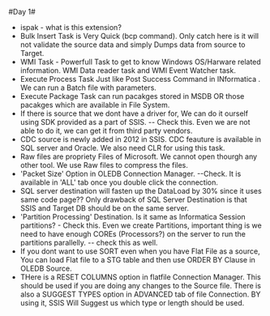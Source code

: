 #Day 1#
* ispak - what is this extension?
* Bulk Insert Task is Very Quick (bcp command). Only catch here is it will not validate the source data and simply Dumps data from source to Target. 
* WMI Task - Powerfull Task to get to know Windows OS/Harware related information. WMI Data reader task and WMI Event Watcher task. 
* Execute Process Task Just like Post Success Command in INformatica . We can run a Batch file with parameters. 
* Execute Package Task can run pacakges stored in MSDB OR those pacakges which are available in File System. 
* If there is source that we dont have a driver for, We can do it ourself using SDK provided as a part of SSIS. -- Check this. Even we are not able to do it, we can get it from third party vendors. 
* CDC source is newly added in 2012 in SSIS. CDC feauture is available in SQL server and Oracle. We also need CLR for using this task.
*   Raw files are propriety Files of Microsoft. We cannot open thourgh any other tool. We use Raw files to compress the files. 
*   'Packet Size' Option in OLEDB Connection Manager. --Check.  It is available in 'ALL' tab once you double click the connection.
* SQL server destination will fasten up the DataLoad by 30% since it uses same code page?? Only drawback of SQL Server Destination is that SSIS and Target DB should be on the same server.
* 'Partition Processing' Destination. Is it same as Informatica Session partitions? - Check this. Even we create Partitions, important thing is we need to have enough COREs (Processors?) on the server to run the partitions parallelly. -- check this as well.
* If you dont want to use SORT even when you have Flat File as a source, You can load Flat file to a STG table and then use ORDER BY Clause in OLEDB Source.
* THere is a RESET COLUMNS option in flatfile Connection Manager. This should be used if you are doing any changes to the Source file. There is also a SUGGEST TYPES option in ADVANCED tab of file Connection. BY using it, SSIS Will Suggest us which type or length should be used. 
